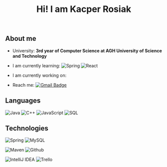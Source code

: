 <h1 align="center">
  Hi! I am Kacper Rosiak
</h1>

<br>

## About me

- University: **3rd year of Computer Science at AGH University of Science and Technology**

- I am currently learning: ![Spring](https://img.shields.io/badge/-Spring-000?&logo=Spring) ![React](https://img.shields.io/badge/-React-000?&logo=React)

- I am currently working on:

- Reach me: [![Gmail Badge](https://img.shields.io/badge/-gmail-c14438?style=for-the-badge&logo=Gmail&logoColor=ffffff&style=flat-square)](mailto:ros.kacper@gmail.com) 

## Languages

![Java](https://img.shields.io/badge/-Java-000?&logo=Java&logoColor=red)
![C++](https://img.shields.io/badge/-C++-000?&logo=c%2b%2b&logoColor=00599C)
![JavaScript](https://img.shields.io/badge/-JavaScript-000?&logo=JavaScript&logoColor=ddc508)
![SQL](https://img.shields.io/badge/-SQL-000?&logo=MySQL&logoColor=4479A1)



## Technologies


![Spring](https://img.shields.io/badge/-Spring-000?&logo=Spring)
![MySQL](https://img.shields.io/badge/-MySQL-000?&logo=MySQL)


![Maven](http://img.shields.io/badge/-Maven-1565c0?style=flat-square&logo=apache-maven)
![Github](http://img.shields.io/badge/-Github%20-2088FF?style=flat-square&logo=github&color=black)


![IntelliJ IDEA](http://img.shields.io/badge/-IntelliJ%20IDEA-000000?style=flat-square&logo=intellij-idea)
![Trello](https://img.shields.io/badge/Trello-3776AB?style=flat-square&logo=Trello&color=blue)


